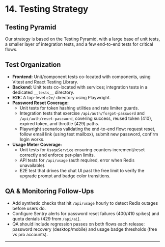 # 14. Testing Strategy
## Testing Pyramid
Our strategy is based on the Testing Pyramid, with a large base of unit tests, a smaller layer of integration tests, and a few end-to-end tests for critical flows.
## Test Organization
* **Frontend:** Unit/component tests co-located with components, using Vitest and React Testing Library.
* **Backend:** Unit tests co-located with services; integration tests in a dedicated `__tests__` directory.
* **E2E:** A top-level `e2e/` directory using Playwright.
* **Password Reset Coverage:**
  * Unit tests for token hashing utilities and rate limiter guards.
  * Integration tests that exercise `/api/auth/forgot-password` and `/api/auth/reset-password`, covering success, reused token (410), expired token, and throttle (429) paths.
  * Playwright scenarios validating the end-to-end flow: request reset, follow email link (using test mailbox), submit new password, confirm login works.
* **Usage Meter Coverage:**
  * Unit tests for `UsageService` ensuring counters increment/reset correctly and enforce per-plan limits.
  * API tests for `/api/usage` (auth required, error when Redis unavailable).
  * E2E test that drives the chat UI past the free limit to verify the upgrade prompt and badge color transitions.

## QA & Monitoring Follow-Ups
* Add synthetic checks that hit `/api/usage` hourly to detect Redis outages before users do.
* Configure Sentry alerts for password reset failures (400/410 spikes) and quota denials (429 from `/api/ai`).
* QA should include regression passes on both flows each release: password recovery (desktop/mobile) and usage badge thresholds (free vs pro accounts).
---
